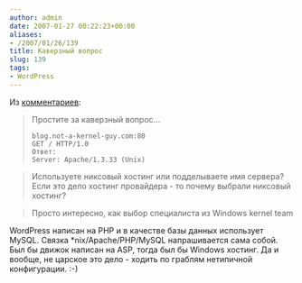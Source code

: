 ```yaml
---
author: admin
date: 2007-01-27 00:22:23+00:00
aliases:
- /2007/01/26/139
title: Каверзный вопрос
slug: 139
tags:
- WordPress
---
```


Из [комментариев](http://blog.not-a-kernel-guy.com/2007/01/24/138#comment-1241):

> Простите за каверзный вопрос...
>
> ```
> blog.not-a-kernel-guy.com:80
> GET / HTTP/1.0
> Ответ:
> Server: Apache/1.3.33 (Unix)
> ```

> Используете никсовый хостинг или подделываете имя сервера? Если это дело хостинг провайдера - то почему выбрали никсовый хостинг?

> Просто интересно, как выбор специалиста из Windows kernel team

WordPress написан на PHP и в качестве базы данных использует MySQL. Cвязка *nix/Apache/PHP/MySQL напрашивается сама собой. Был бы движок написан на ASP, тогда был бы Windows хостинг. Да и вообще, не царское это дело - ходить по граблям нетипичной конфигурации. :-)
